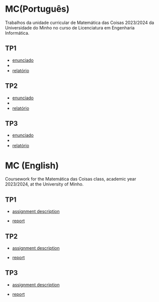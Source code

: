 # MC(Português)
Trabalhos da unidade curricular de Matemática das Coisas 2023/2024 da Universidade do Minho no curso de Licenciatura em Engenharia Informática.

## TP1

* [enunciado]()
* 
* [relatório]()

## TP2

* [enunciado]()
* 
* [relatório]()

## TP3

* [enunciado]()
* 
* [relatório]()

# MC (English)
Coursework for the Matemática das Coisas class, academic year 2023/2024, at the University of Minho.

## TP1

* [assignment description]()

* [report]()

## TP2

* [assignment description]()

* [report]()

## TP3

* [assignment description]()

* [report]()
